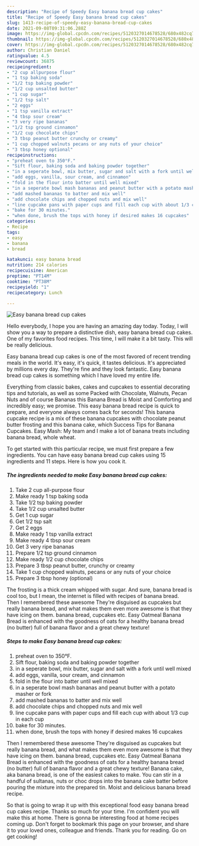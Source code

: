```yaml
---
description: "Recipe of Speedy Easy banana bread cup cakes"
title: "Recipe of Speedy Easy banana bread cup cakes"
slug: 1413-recipe-of-speedy-easy-banana-bread-cup-cakes
date: 2021-09-08T09:31:06.288Z
image: https://img-global.cpcdn.com/recipes/5120327014678528/680x482cq70/easy-banana-bread-cup-cakes-recipe-main-photo.jpg
thumbnail: https://img-global.cpcdn.com/recipes/5120327014678528/680x482cq70/easy-banana-bread-cup-cakes-recipe-main-photo.jpg
cover: https://img-global.cpcdn.com/recipes/5120327014678528/680x482cq70/easy-banana-bread-cup-cakes-recipe-main-photo.jpg
author: Christian Daniel
ratingvalue: 4.5
reviewcount: 36875
recipeingredient:
- "2 cup allpurpose flour"
- "1 tsp baking soda"
- "1/2 tsp baking powder"
- "1/2 cup unsalted butter"
- "1 cup sugar"
- "1/2 tsp salt"
- "2 eggs"
- "1 tsp vanilla extract"
- "4 tbsp sour cream"
- "3 very ripe bananas"
- "1/2 tsp ground cinnamon"
- "1/2 cup chocolate chips"
- "3 tbsp peanut butter crunchy or creamy"
- "1 cup chopped walnuts pecans or any nuts of your choice"
- "3 tbsp honey optional"
recipeinstructions:
- "preheat oven to 350°F."
- "Sift flour, baking soda and baking powder together"
- "in a seperate bowl, mix butter, sugar and salt with a fork until well mixed"
- "add eggs, vanilla, sour cream, and cinnamon"
- "fold in the flour into batter until well mixed"
- "in a seperate bowl mash bananas and peanut butter with a potato masher or fork"
- "add mashed bananas to batter and mix well"
- "add chocolate chips and chopped nuts and mix well"
- "line cupcake pans with paper cups and fill each cup with about 1/3 cup in each cup"
- "bake for 30 minutes."
- "when done, brush the tops with honey if desired makes 16 cupcakes"
categories:
- Recipe
tags:
- easy
- banana
- bread

katakunci: easy banana bread 
nutrition: 214 calories
recipecuisine: American
preptime: "PT14M"
cooktime: "PT38M"
recipeyield: "1"
recipecategory: Lunch

---
```



![Easy banana bread cup cakes](https://img-global.cpcdn.com/recipes/5120327014678528/680x482cq70/easy-banana-bread-cup-cakes-recipe-main-photo.jpg)

Hello everybody, I hope you are having an amazing day today. Today, I will show you a way to prepare a distinctive dish, easy banana bread cup cakes. One of my favorites food recipes. This time, I will make it a bit tasty. This will be really delicious.

Easy banana bread cup cakes is one of the most favored of recent trending meals in the world. It's easy, it's quick, it tastes delicious. It's appreciated by millions every day. They're fine and they look fantastic. Easy banana bread cup cakes is something which I have loved my entire life.

Everything from classic bakes, cakes and cupcakes to essential decorating tips and tutorials, as well as some Packed with Chocolate, Walnuts, Pecan Nuts and of course Bananas this Banana Bread is Moist and Comforting and incredibly easy; we promise. This easy banana bread recipe is quick to prepare, and everyone always comes back for seconds! This banana cupcake recipe is a mix of these banana cupcakes with chocolate peanut butter frosting and this banana cake, which Success Tips for Banana Cupcakes. Easy Mash: My team and I make a lot of banana treats including banana bread, whole wheat.


To get started with this particular recipe, we must first prepare a few ingredients. You can have easy banana bread cup cakes using 15 ingredients and 11 steps. Here is how you cook it.

<!--inarticleads1-->

##### The ingredients needed to make Easy banana bread cup cakes:

1. Take 2 cup all-purpose flour
1. Make ready 1 tsp baking soda
1. Take 1/2 tsp baking powder
1. Take 1/2 cup unsalted butter
1. Get 1 cup sugar
1. Get 1/2 tsp salt
1. Get 2 eggs
1. Make ready 1 tsp vanilla extract
1. Make ready 4 tbsp sour cream
1. Get 3 very ripe bananas
1. Prepare 1/2 tsp ground cinnamon
1. Make ready 1/2 cup chocolate chips
1. Prepare 3 tbsp peanut butter, crunchy or creamy
1. Take 1 cup chopped walnuts, pecans or any nuts of your choice
1. Prepare 3 tbsp honey (optional)


The frosting is a thick cream whipped with sugar. And sure, banana bread is cool too, but I mean, the internet is filled with recipes of banana bread. Then I remembered these awesome They&#39;re disguised as cupcakes but really banana bread, and what makes them even more awesome is that they have icing on them. banana bread, cupcakes etc. Easy Oatmeal Banana Bread is enhanced with the goodness of oats for a healthy banana bread (no butter) full of banana flavor and a great chewy texture! 

<!--inarticleads2-->

##### Steps to make Easy banana bread cup cakes:

1. preheat oven to 350°F.
1. Sift flour, baking soda and baking powder together
1. in a seperate bowl, mix butter, sugar and salt with a fork until well mixed
1. add eggs, vanilla, sour cream, and cinnamon
1. fold in the flour into batter until well mixed
1. in a seperate bowl mash bananas and peanut butter with a potato masher or fork
1. add mashed bananas to batter and mix well
1. add chocolate chips and chopped nuts and mix well
1. line cupcake pans with paper cups and fill each cup with about 1/3 cup in each cup
1. bake for 30 minutes.
1. when done, brush the tops with honey if desired makes 16 cupcakes


Then I remembered these awesome They&#39;re disguised as cupcakes but really banana bread, and what makes them even more awesome is that they have icing on them. banana bread, cupcakes etc. Easy Oatmeal Banana Bread is enhanced with the goodness of oats for a healthy banana bread (no butter) full of banana flavor and a great chewy texture! Banana cake, aka banana bread, is one of the easiest cakes to make. You can stir in a handful of sultanas, nuts or choc drops into the banana cake batter before pouring the mixture into the prepared tin. Moist and delicious banana bread recipe. 

So that is going to wrap it up with this exceptional food easy banana bread cup cakes recipe. Thanks so much for your time. I'm confident you will make this at home. There is gonna be interesting food at home recipes coming up. Don't forget to bookmark this page on your browser, and share it to your loved ones, colleague and friends. Thank you for reading. Go on get cooking!
